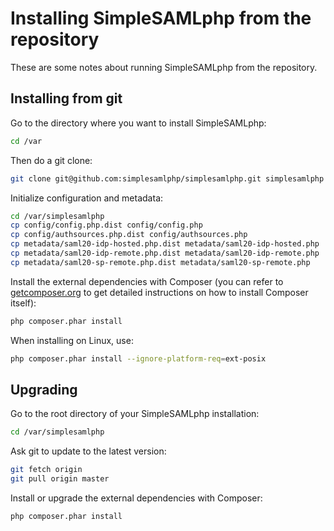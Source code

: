 Installing SimpleSAMLphp from the repository
============================================

These are some notes about running SimpleSAMLphp from the repository.

Installing from git
-------------------

Go to the directory where you want to install SimpleSAMLphp:

```bash
cd /var
```

Then do a git clone:

```bash
git clone git@github.com:simplesamlphp/simplesamlphp.git simplesamlphp
```

Initialize configuration and metadata:

```bash
cd /var/simplesamlphp
cp config/config.php.dist config/config.php
cp config/authsources.php.dist config/authsources.php
cp metadata/saml20-idp-hosted.php.dist metadata/saml20-idp-hosted.php
cp metadata/saml20-idp-remote.php.dist metadata/saml20-idp-remote.php
cp metadata/saml20-sp-remote.php.dist metadata/saml20-sp-remote.php
```

Install the external dependencies with Composer (you can refer to
[getcomposer.org](https://getcomposer.org/) to get detailed
instructions on how to install Composer itself):

```bash
php composer.phar install
```

When installing on Linux, use:

```bash
php composer.phar install --ignore-platform-req=ext-posix
```

Upgrading
---------

Go to the root directory of your SimpleSAMLphp installation:

```bash
cd /var/simplesamlphp
```

Ask git to update to the latest version:

```bash
git fetch origin
git pull origin master
```

Install or upgrade the external dependencies with Composer:

```bash
php composer.phar install
```

